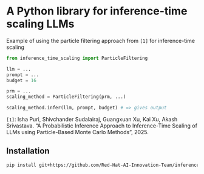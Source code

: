 # A Python library for inference-time scaling LLMs

Example of using the particle filtering approach from `[1]` for inference-time scaling

```python
from inference_time_scaling import ParticleFiltering

llm = ...
prompt = ...
budget = 16

prm = ...
scaling_method = ParticleFiltering(prm, ...)

scaling_method.infer(llm, prompt, budget) # => gives output
```

`[1]`: Isha Puri, Shivchander Sudalairaj, Guangxuan Xu, Kai Xu, Akash Srivastava. “A Probabilistic Inference Approach to Inference-Time Scaling of LLMs using Particle-Based Monte Carlo Methods”, 2025.

## Installation

```sh
pip install git+https://github.com/Red-Hat-AI-Innovation-Team/inference_time_scaling.git
```
